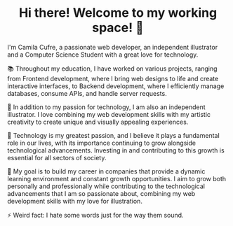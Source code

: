 <h1 align="center"> Hi there! Welcome to my working space! 👋</h1>

I'm Camila Cufre, a passionate web developer, an independent illustrator and a Computer Science Student with a great love for technology.

📚 Throughout my education, I have worked on various projects, ranging from Frontend development, where I bring web designs to life and create interactive interfaces, to Backend development, where I efficiently manage databases, consume APIs, and handle server requests.

🎨 In addition to my passion for technology, I am also an independent illustrator. I love combining my web development skills with my artistic creativity to create unique and visually appealing experiences.

🚀 Technology is my greatest passion, and I believe it plays a fundamental role in our lives, with its importance continuing to grow alongside technological advancements. Investing in and contributing to this growth is essential for all sectors of society.

🎯 My goal is to build my career in companies that provide a dynamic learning environment and constant growth opportunities. I aim to grow both personally and professionally while contributing to the technological advancements that I am so passionate about, combining my web development skills with my love for illustration.

⚡ Weird fact: I hate some words just for the way them sound.
